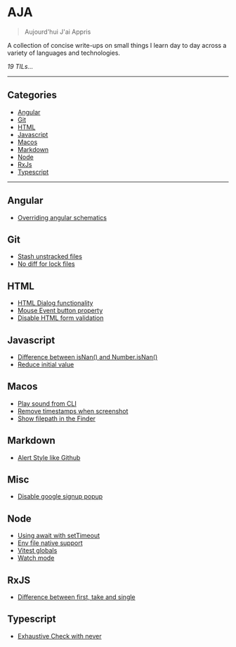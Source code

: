 # AJA

> Aujourd'hui J'ai Appris

A collection of concise write-ups on small things I learn day to day across a
variety of languages and technologies.

_19 TILs..._

---

## Categories

- [Angular](#angular)
- [Git](#git)
- [HTML](#html)
- [Javascript](#javascript)
- [Macos](#macos)
- [Markdown](#markdown)
- [Node](#node)
- [RxJs](#rxjs)
- [Typescript](#typescript)

---

## Angular

- [Overriding angular schematics](angular/override-schematics.md)

## Git

- [Stash unstracked files](git/stash-untracked-files.md)
- [No diff for lock files](git/git-no-diff-for-lock-files.md)

## HTML

- [HTML Dialog functionality](html/dialog-functionality.md)
- [Mouse Event button property](html/mouse-event-button-property.md)
- [Disable HTML form validation](html/disable-html-form-validation-with-novalidate.md)

## Javascript

- [Difference between isNan() and Number.isNan()](javascript/difference-between-is-nan-and-number-is-nan.md)
- [Reduce initial value](javascript/reduce-initial-value.md)

## Macos

- [Play sound from CLI](macos/play-sound-from-cli.md)
- [Remove timestamps when screenshot](macos/remove-timestamp-on-screenshot.md)
- [Show filepath in the Finder](macos/show-filepath-in-finder.md)

## Markdown

- [Alert Style like Github](markdown/alert-style-content-block.md)

## Misc

- [Disable google signup popup](misc/disable-google-signin-popup.md)

## Node

- [Using await with setTimeout](node/await-settimeout.md)
- [Env file native support](node/env-file-native-support.md)
- [Vitest globals](node/vitest-globals.md)
- [Watch mode](node/watch-mode.md)

## RxJS

- [Difference between first, take and single](rxjs/diff-first-take-single.md)

## Typescript

- [Exhaustive Check with never](typescript/exhaustiveness-checking-with-never.md)
